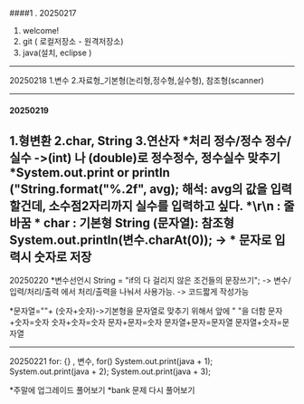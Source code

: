####1 . 20250217
1. welcome!
2. git ( 로컬저장소 - 원격저장소)
3. java(설치, eclipse )

---

20250218
1.변수
2.자료형_기본형(논리형,정수형,실수형), 참조형(scanner)

-------
#### 20250219
  1.형변환
  2.char, String
  3.연산자
*처리
정수/정수 
정수/실수
->(int) 나 (double)로 정수정수, 정수실수 맞추기
*System.out.print or println ("String.format("%.2f", avg);
해석: avg의 값을 입력할건데, 소수점2자리까지 실수를 입력하고 싶다.
*\r\n : 줄바꿈
*
char : 기본형
String (문자열): 참조형 
System.out.println(변수.charAt(0)); -> 
*
문자로 입력시 숫자로 저장
-----
20250220
*변수선언시
String = "if의 다 걸리지 않은 조건들의 문장쓰기";
-> 변수/입력/처리/출력 에서 처리/출력을 나눠서 사용가능.
-> 코드짧게 작성가능

*문자열=""+ (숫자+숫자)->기본형을 문자열로 맞추기 위해서 앞에 " "을 더함
문자+숫자=숫자
숫자+숫자=숫자
문자+문자=숫자
문자열+문자=문자열
문자열+숫자=문자열

------
20250221
for:  {} , 변수, for()
System.out.print(java + 1);
System.out.print(java + 2);
System.out.print(java + 3);

*주말에 업그레이드 풀어보기
*bank 문제 다시 풀어보기


